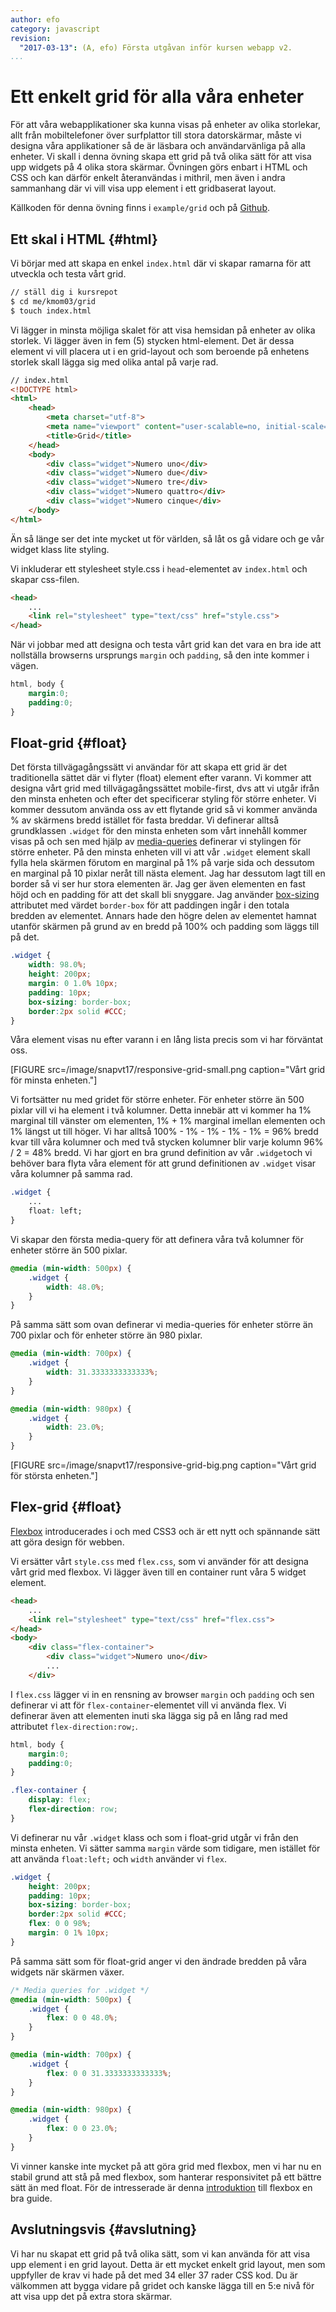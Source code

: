 ```yaml
---
author: efo
category: javascript
revision:
  "2017-03-13": (A, efo) Första utgåvan inför kursen webapp v2.
...
```

Ett enkelt grid för alla våra enheter
==================================

För att våra webapplikationer ska kunna visas på enheter av olika storlekar, allt från mobiltelefoner över surfplattor till stora datorskärmar, måste vi designa våra applikationer så de är läsbara och användarvänliga på alla enheter. Vi skall i denna övning skapa ett grid på två olika sätt för att visa upp widgets på 4 olika stora skärmar. Övningen görs enbart i HTML och CSS och kan därför enkelt återanvändas i mithril, men även i andra sammanhang där vi vill visa upp element i ett gridbaserat layout.

Källkoden för denna övning finns i `example/grid` och på [Github](https://github.com/dbwebb-se/webapp/tree/master/example/grid).

<!--more-->



Ett skal i HTML {#html}
--------------------------------------
Vi börjar med att skapa en enkel `index.html` där vi skapar ramarna för att utveckla och testa vårt grid.

```bash
// ställ dig i kursrepot
$ cd me/kmom03/grid
$ touch index.html
```

Vi lägger in minsta möjliga skalet för att visa hemsidan på enheter av olika storlek. Vi lägger även in fem (5) stycken html-element. Det är dessa element vi vill placera ut i en grid-layout och som beroende på enhetens storlek skall lägga sig med olika antal på varje rad.

```html
// index.html
<!DOCTYPE html>
<html>
    <head>
        <meta charset="utf-8">
        <meta name="viewport" content="user-scalable=no, initial-scale=1, maximum-scale=1, minimum-scale=1, width=device-width">
        <title>Grid</title>
    </head>
    <body>
        <div class="widget">Numero uno</div>
        <div class="widget">Numero due</div>
        <div class="widget">Numero tre</div>
        <div class="widget">Numero quattro</div>
        <div class="widget">Numero cinque</div>
    </body>
</html>
```

Än så länge ser det inte mycket ut för världen, så låt os gå vidare och ge vår widget klass lite styling.

Vi inkluderar ett stylesheet style.css i `head`-elementet av `index.html` och skapar css-filen.

```html
<head>
    ...
    <link rel="stylesheet" type="text/css" href="style.css">
</head>
```

När vi jobbar med att designa och testa vårt grid kan det vara en bra ide att nollställa browserns ursprungs `margin` och `padding`, så den inte kommer i vägen.

```css
html, body {
    margin:0;
    padding:0;
}
```



Float-grid {#float}
--------------------------------------
Det första tillvägagångssätt vi användar för att skapa ett grid är det traditionella sättet där vi flyter (float) element efter varann. Vi kommer att designa vårt grid med tillvägagångssättet mobile-first, dvs att vi utgår ifrån den minsta enheten och efter det specificerar styling för större enheter. Vi kommer dessutom använda oss av ett flytande grid så vi kommer använda % av skärmens bredd istället för fasta breddar. Vi definerar alltså grundklassen `.widget` för den minsta enheten som vårt innehåll kommer visas på och sen med hjälp av [media-queries](https://developer.mozilla.org/en-US/docs/Web/CSS/Media_Queries/Using_media_queries) definerar vi stylingen för större enheter. På den minsta enheten vill vi att vår `.widget` element skall fylla hela skärmen förutom en marginal på 1% på varje sida och dessutom en marginal på 10 pixlar neråt till nästa element. Jag har dessutom lagt till en border så vi ser hur stora elementen är. Jag ger även elementen en fast höjd och en padding för att det skall bli snyggare. Jag använder [box-sizing](https://developer.mozilla.org/en/docs/Web/CSS/box-sizing) attributet med värdet `border-box` för att paddingen ingår i den totala bredden av elementet. Annars hade den högre delen av elementet hamnat utanför skärmen på grund av en bredd på 100% och padding som läggs till på det.

```css
.widget {
    width: 98.0%;
    height: 200px;
    margin: 0 1.0% 10px;
    padding: 10px;
    box-sizing: border-box;
    border:2px solid #CCC;
}
```

Våra element visas nu efter varann i en lång lista precis som vi har förväntat oss.

[FIGURE src=/image/snapvt17/responsive-grid-small.png caption="Vårt grid för minsta enheten."]


Vi fortsätter nu med gridet för större enheter. För enheter större än 500 pixlar vill vi ha element i två kolumner. Detta innebär att vi kommer ha 1% marginal till vänster om elementen, 1% + 1% marginal imellan elementen och 1% längst ut till höger. Vi har alltså 100% - 1% - 1% - 1% - 1% = 96% bredd kvar till våra kolumner och med två stycken kolumner blir varje kolumn 96% / 2 = 48% bredd. Vi har gjort en bra grund definition av vår `.widget`och vi behöver bara flyta våra element för att grund definitionen av `.widget` visar våra kolumner på samma rad.

```css
.widget {
    ...
    float: left;
}
```

Vi skapar den första media-query för att definera våra två kolumner för enheter större än 500 pixlar.

```css
@media (min-width: 500px) {
    .widget {
        width: 48.0%;
    }
}
```

På samma sätt som ovan definerar vi media-queries för enheter större än 700 pixlar och för enheter större än 980 pixlar.

```css
@media (min-width: 700px) {
    .widget {
        width: 31.3333333333333%;
    }
}

@media (min-width: 980px) {
    .widget {
        width: 23.0%;
    }
}
```

[FIGURE src=/image/snapvt17/responsive-grid-big.png caption="Vårt grid för största enheten."]



Flex-grid {#float}
--------------------------------------

[Flexbox](https://developer.mozilla.org/en-US/docs/Web/CSS/CSS_Flexible_Box_Layout/Using_CSS_flexible_boxes) introducerades i och med CSS3 och är ett nytt och spännande sätt att göra design för webben.

Vi ersätter vårt `style.css` med `flex.css`, som vi använder för att designa vårt grid med flexbox. Vi lägger även till en container runt våra 5 widget element.

```html
<head>
    ...
    <link rel="stylesheet" type="text/css" href="flex.css">
</head>
<body>
    <div class="flex-container">
        <div class="widget">Numero uno</div>
        ...
    </div>

```

I `flex.css` lägger vi in en rensning av browser `margin` och `padding` och sen definerar vi att för `flex-container`-elementet vill vi använda flex. Vi definerar även att elementen inuti ska lägga sig på en lång rad med attributet `flex-direction:row;`.

```css
html, body {
    margin:0;
    padding:0;
}

.flex-container {
    display: flex;
    flex-direction: row;
}
```

Vi definerar nu vår `.widget` klass och som i float-grid utgår vi från den minsta enheten. Vi sätter samma `margin` värde som tidigare, men istället för att använda `float:left;` och `width` använder vi `flex`.

```css
.widget {
    height: 200px;
    padding: 10px;
    box-sizing: border-box;
    border:2px solid #CCC;
    flex: 0 0 98%;
    margin: 0 1% 10px;
}
```

På samma sätt som för float-grid anger vi den ändrade bredden på våra widgets när skärmen växer.

```css
/* Media queries for .widget */
@media (min-width: 500px) {
    .widget {
        flex: 0 0 48.0%;
    }
}

@media (min-width: 700px) {
    .widget {
        flex: 0 0 31.3333333333333%;
    }
}

@media (min-width: 980px) {
    .widget {
        flex: 0 0 23.0%;
    }
}
```

Vi vinner kanske inte mycket på att göra grid med flexbox, men vi har nu en stabil grund att stå på med flexbox, som hanterar responsivitet på ett bättre sätt än med float. För de intresserade är denna [introduktion](https://css-tricks.com/snippets/css/a-guide-to-flexbox/) till flexbox en bra guide.



Avslutningsvis {#avslutning}
--------------------------------------

Vi har nu skapat ett grid på två olika sätt, som vi kan använda för att visa upp element i en grid layout. Detta är ett mycket enkelt grid layout, men som uppfyller de krav vi hade på det med 34 eller 37 rader CSS kod. Du är välkommen att bygga vidare på gridet och kanske lägga till en 5:e nivå för att visa upp det på extra stora skärmar.
